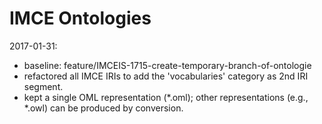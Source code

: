 # IMCE Ontologies

2017-01-31: 
- baseline: feature/IMCEIS-1715-create-temporary-branch-of-ontologie
- refactored all IMCE IRIs to add the 'vocabularies' category as 2nd IRI segment.
- kept a single OML representation (*.oml); other representations (e.g., *.owl) can be produced by conversion.
